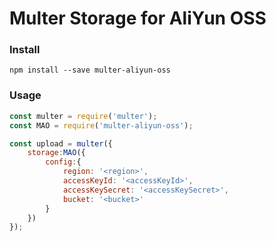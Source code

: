 # Multer Storage for AliYun OSS

### Install
```npm
npm install --save multer-aliyun-oss
```
### Usage
```js
const multer = require('multer');
const MAO = require('multer-aliyun-oss');

const upload = multer({
	storage:MAO({
		config:{
			region: '<region>',
			accessKeyId: '<accessKeyId>',
			accessKeySecret: '<accessKeySecret>',
			bucket: '<bucket>'
		}
	})
});
```